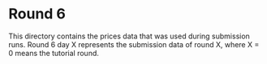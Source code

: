 # Round 6

This directory contains the prices data that was used during submission runs. Round 6 day X represents the submission data of round X, where X = 0 means the tutorial round.
